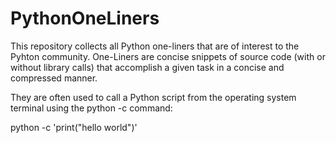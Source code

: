 # PythonOneLiners

This repository collects all Python one-liners that are of interest to the Pyhton community. One-Liners are concise snippets of source code (with or without library calls) that accomplish a given task in a concise and compressed manner. 

They are often used to call a Python script from the operating system terminal using the python -c command:

  python -c 'print("hello world")'
  
 
